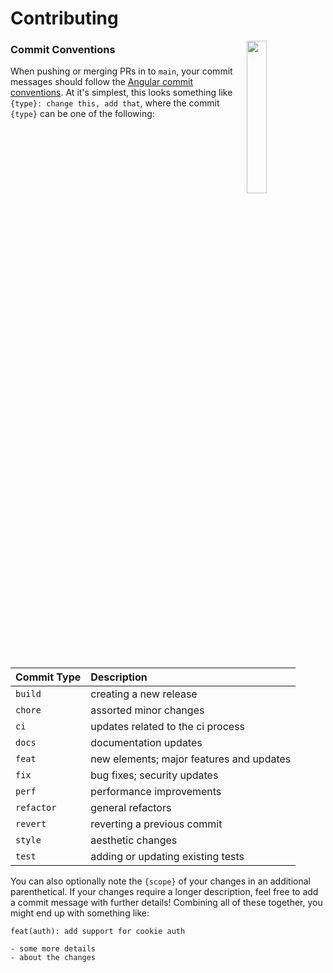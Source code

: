 Contributing
===

<img align="right" width="25%" style="margin-bottom: 2em" src="https://owlbert.io/images/owlberts-png/Blocks.psd.png">

### Commit Conventions

When pushing or merging PRs in to `main`, your commit messages should follow the [Angular commit conventions](https://github.com/angular/angular.js/blob/master/DEVELOPERS.md#-git-commit-guidelines). At it's simplest, this looks something like `{type}: change this, add that`, where the commit `{type}` can be one of the following:

| Commit Type | Description |
| :--- | :--- |
| `build` | creating a new release |
| `chore` | assorted minor changes |
| `ci` | updates related to the ci process |
| `docs` | documentation updates |
| `feat` | new elements; major features and updates |
| `fix` | bug fixes; security updates |
| `perf` | performance improvements |
| `refactor` | general refactors |
| `revert` | reverting a previous commit |
| `style` | aesthetic changes |
| `test` | adding or updating existing tests |

You can also optionally note the `{scope}` of your changes in an additional parenthetical. If your changes require a longer description, feel free to add a commit message with further details! Combining all of these together, you might end up with something like:

```text
feat(auth): add support for cookie auth

- some more details
- about the changes
```

